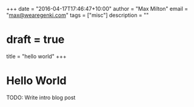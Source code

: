 +++
date = "2016-04-17T17:46:47+10:00"
author = "Max Milton"
email = "max@wearegenki.com"
tags = ["misc"]
description = ""
# draft = true
title = "hello world"
+++

# Hello World

TODO: Write intro blog post
